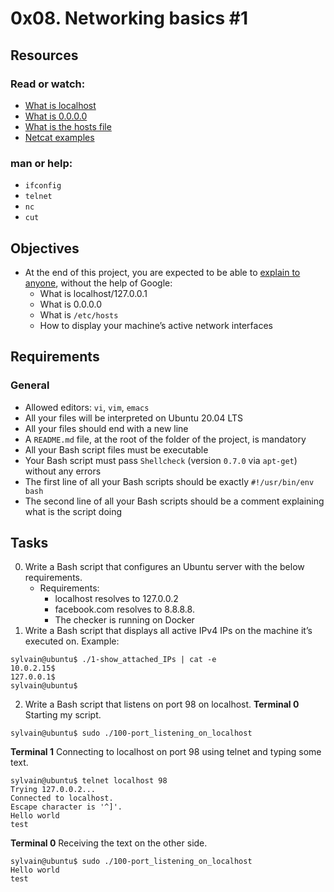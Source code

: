 # 0x08. Networking basics #1

## Resources

### Read or watch:

- [What is localhost](https://en.wikipedia.org/wiki/Localhost)
- [What is 0.0.0.0](https://en.wikipedia.org/wiki/0.0.0.0)
- [What is the hosts file](https://www.makeuseof.com/tag/modify-manage-hosts-file-linux/)
- [Netcat examples](https://www.thegeekstuff.com/2012/04/nc-command-examples/)

### man or help:
- `ifconfig`
- `telnet`
- `nc`
- `cut`

## Objectives
- At the end of this project, you are expected to be able to [explain to anyone](https://fs.blog/feynman-learning-technique/), without the help of Google:
	- What is localhost/127.0.0.1
	- What is 0.0.0.0
	- What is `/etc/hosts`
	- How to display your machine’s active network interfaces

## Requirements

### General
- Allowed editors: `vi`, `vim`, `emacs`
- All your files will be interpreted on Ubuntu 20.04 LTS
- All your files should end with a new line
- A `README.md` file, at the root of the folder of the project, is mandatory
- All your Bash script files must be executable
- Your Bash script must pass `Shellcheck` (version `0.7.0` via `apt-get`) without any errors
- The first line of all your Bash scripts should be exactly `#!/usr/bin/env bash`
- The second line of all your Bash scripts should be a comment explaining what is the script doing

## Tasks
0. Write a Bash script that configures an Ubuntu server with the below requirements.
	- Requirements:
		- localhost resolves to 127.0.0.2
		- facebook.com resolves to 8.8.8.8.
		- The checker is running on Docker
1. Write a Bash script that displays all active IPv4 IPs on the machine it’s executed on.
Example:

```
sylvain@ubuntu$ ./1-show_attached_IPs | cat -e
10.0.2.15$
127.0.0.1$
sylvain@ubuntu$
```

2. Write a Bash script that listens on port 98 on localhost.
**Terminal 0**
Starting my script.

```
sylvain@ubuntu$ sudo ./100-port_listening_on_localhost
```

**Terminal 1**
Connecting to localhost on port 98 using telnet and typing some text.

```
sylvain@ubuntu$ telnet localhost 98
Trying 127.0.0.2...
Connected to localhost.
Escape character is '^]'.
Hello world
test
```

**Terminal 0**
Receiving the text on the other side.

```
sylvain@ubuntu$ sudo ./100-port_listening_on_localhost
Hello world
test
```

